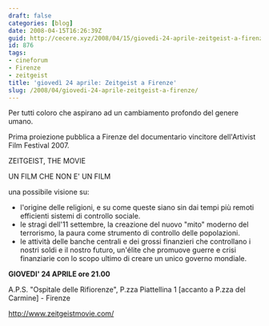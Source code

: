 ```yaml
---
draft: false
categories: [blog]
date: 2008-04-15T16:26:39Z
guid: http://cecere.xyz/2008/04/15/giovedi-24-aprile-zeitgeist-a-firenze/
id: 876
tags:
- cineforum
- Firenze
- zeitgeist
title: 'giovedì 24 aprile: Zeitgeist a Firenze'
slug: /2008/04/giovedi-24-aprile-zeitgeist-a-firenze/
---
```


Per tutti coloro che aspirano ad un cambiamento profondo del genere umano.
  
Prima proiezione pubblica a Firenze del documentario vincitore dell'Artivist Film Festival 2007.

ZEITGEIST, THE MOVIE
  
UN FILM CHE NON E' UN FILM
  
una possibile visione su:

- l'origine delle religioni, e su come queste siano sin dai tempi più remoti efficienti sistemi di controllo sociale.
- le stragi dell'11 settembre, la creazione del nuovo "mito" moderno del terrorismo, la paura come strumento di controllo delle popolazioni.
- le attività delle banche centrali e dei grossi finanzieri che controllano i nostri soldi e il nostro futuro, un'élite che promuove guerre e crisi finanziarie con lo scopo ultimo di creare un unico governo mondiale.

**GIOVEDI' 24 APRILE ore 21.00**
  
A.P.S. "Ospitale delle Rifiorenze", P.zza Piattellina 1 [accanto a P.zza del Carmine] - Firenze
  
<http://www.zeitgeistmovie.com/>